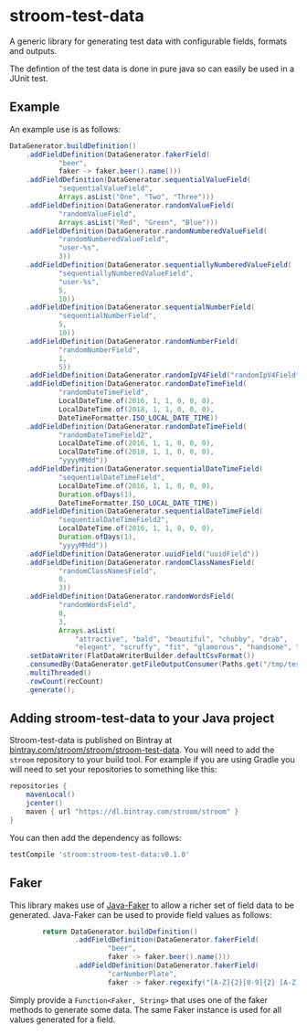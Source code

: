 # stroom-test-data
A generic library for generating test data with configurable fields, formats and outputs.

The defintion of the test data is done in pure java so can easily be used in a JUnit test.

## Example 

An example use is as follows:

``` java
DataGenerator.buildDefinition()
    .addFieldDefinition(DataGenerator.fakerField(
            "beer",
            faker -> faker.beer().name()))
    .addFieldDefinition(DataGenerator.sequentialValueField(
            "sequentialValueField",
            Arrays.asList("One", "Two", "Three")))
    .addFieldDefinition(DataGenerator.randomValueField(
            "randomValueField",
            Arrays.asList("Red", "Green", "Blue")))
    .addFieldDefinition(DataGenerator.randomNumberedValueField(
            "randomNumberedValueField",
            "user-%s",
            3))
    .addFieldDefinition(DataGenerator.sequentiallyNumberedValueField(
            "sequentiallyNumberedValueField",
            "user-%s",
            5,
            10))
    .addFieldDefinition(DataGenerator.sequentialNumberField(
            "sequentialNumberField",
            5,
            10))
    .addFieldDefinition(DataGenerator.randomNumberField(
            "randomNumberField",
            1,
            5))
    .addFieldDefinition(DataGenerator.randomIpV4Field("randomIpV4Field"))
    .addFieldDefinition(DataGenerator.randomDateTimeField(
            "randomDateTimeField",
            LocalDateTime.of(2016, 1, 1, 0, 0, 0),
            LocalDateTime.of(2018, 1, 1, 0, 0, 0),
            DateTimeFormatter.ISO_LOCAL_DATE_TIME))
    .addFieldDefinition(DataGenerator.randomDateTimeField(
            "randomDateTimeField2",
            LocalDateTime.of(2016, 1, 1, 0, 0, 0),
            LocalDateTime.of(2018, 1, 1, 0, 0, 0),
            "yyyyMMdd"))
    .addFieldDefinition(DataGenerator.sequentialDateTimeField(
            "sequentialDateTimeField",
            LocalDateTime.of(2016, 1, 1, 0, 0, 0),
            Duration.ofDays(1),
            DateTimeFormatter.ISO_LOCAL_DATE_TIME))
    .addFieldDefinition(DataGenerator.sequentialDateTimeField(
            "sequentialDateTimeField2",
            LocalDateTime.of(2016, 1, 1, 0, 0, 0),
            Duration.ofDays(1),
            "yyyyMMdd"))
    .addFieldDefinition(DataGenerator.uuidField("uuidField"))
    .addFieldDefinition(DataGenerator.randomClassNamesField(
            "randomClassNamesField",
            0,
            3))
    .addFieldDefinition(DataGenerator.randomWordsField(
            "randomWordsField",
            0,
            3,
            Arrays.asList(
                "attractive", "bald", "beautiful", "chubby", "drab", 
                "elegant", "scruffy", "fit", "glamorous", "handsome", "unkempt")))
    .setDataWriter(FlatDataWriterBuilder.defaultCsvFormat())
    .consumedBy(DataGenerator.getFileOutputConsumer(Paths.get("/tmp/testdata.csv")))
    .multiThreaded()
    .rowCount(recCount)
    .generate();
```

## Adding stroom-test-data to your Java project

Stroom-test-data is published on Bintray at [bintray.com/stroom/stroom/stroom-test-data](https://bintray.com/stroom/stroom/stroom-test-data). You will need to add the `stroom` repository to your build tool. For example if you are using Gradle you will need to set your repositories to something like this:

``` groovy
repositories {
    mavenLocal()
    jcenter()
    maven { url "https://dl.bintray.com/stroom/stroom" }
}
```

You can then add the dependency as follows:

``` groovy
testCompile 'stroom:stroom-test-data:v0.1.0'
```

## Faker

This library makes use of [Java-Faker](https://github.com/DiUS/java-faker) to allow a richer set of field data to be generated.
Java-Faker can be used to provide field values as follows:

```java
        return DataGenerator.buildDefinition()
                .addFieldDefinition(DataGenerator.fakerField(
                        "beer",
                        faker -> faker.beer().name()))
                .addFieldDefinition(DataGenerator.fakerField(
                        "carNumberPlate",
                        faker -> faker.regexify("[A-Z]{2}[0-9]{2} [A-Z]{3}")))
```

Simply provide a `Function<Faker, String>` that uses one of the faker methods to generate some data.
The same Faker instance is used for all values generated for a field.
